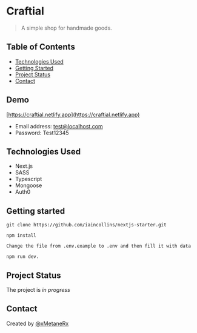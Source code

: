 # Craftial

> A simple shop for handmade goods.

## Table of Contents

- [Technologies Used](#technologies-used)
- [Getting Started](#getting-started)
- [Project Status](#project-status)
- [Contact](#contact)

## Demo

[https://craftial.netlify.app](https://craftial.netlify.app)

- Email address: test@localhost.com
- Password: Test12345

## Technologies Used

- Next.js
- SASS
- Typescript
- Mongoose
- Auth0

## Getting started

`git clone https://github.com/iaincollins/nextjs-starter.git`

`npm install`

`Change the file from .env.example to .env and then fill it with data`

`npm run dev.`

## Project Status

The project is _in progress_

## Contact

Created by [@xMetaneRx](https://github.com/xMetaneRx)
